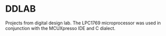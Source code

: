 # DDLAB
Projects from digital design lab. The LPC1769 microprocessor was used in conjunction with the MCUXpresso IDE and C dialect. 
